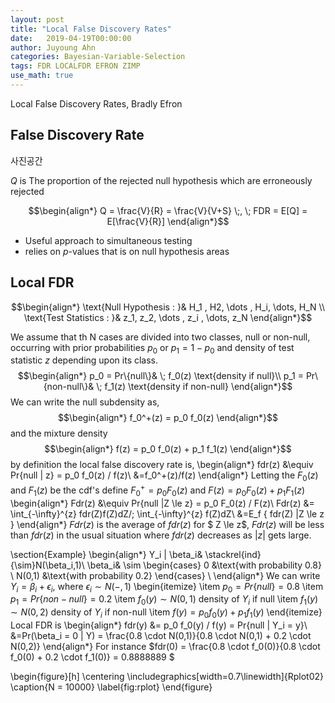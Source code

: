 ```yaml
---
layout: post
title: "Local False Discovery Rates"
date:   2019-04-19T00:00:00
author: Juyoung Ahn
categories: Bayesian-Variable-Selection
tags: FDR LOCALFDR EFRON ZIMP
use_math: true
---
```


Local False Discovery Rates, Bradly Efron



## False Discovery Rate
사진공간

$Q$ is The proportion of the rejected null hypothesis which are erroneously rejected

$$\begin{align*}
Q = \frac{V}{R} = \frac{V}{V+S} \;, \; FDR = E[Q] = E[\frac{V}{R}]
\end{align*}$$
* Useful approach to simultaneous testing
* relies on $p$-values that is on null hypothesis areas

## Local FDR
$$\begin{align*}
\text{Null Hypothesis : }& H_1 , H2, \dots , H_i, \dots, H_N \\
\text{Test Statistics : }& z_1, z_2, \dots , z_i , \dots, z_N
\end{align*}$$

We assume that th N cases are divided into two classes, null or non-null, occurring with prior probabilities $p_0$ or $p_1 = 1- p_0$ and density of test statistic $z$ depending upon its class.
$$\begin{align*}
p_0 = Pr\{null\}& \; f_0(z) \text{density if null}\\
p_1 = Pr\{non-null\}& \; f_1(z) \text{density if non-null}
\end{align*}$$
We can write the null subdensity as,
$$\begin{align*}
f_0^+(z) = p_0 f_0(z)
\end{align*}$$
and the mixture density
$$\begin{align*}
f(z) = p_0 f_0(z) + p_1 f_1(z)
\end{align*}$$
by definition the local false discovery rate is,
\begin{align*}
fdr(z) &\equiv Pr\{null | z\} = p_0 f_0(z) / f(z)\\
&=f_0^+(z)/f(z)
\end{align*}
Letting the $F_0(z)$ and $F_1(z)$ be the cdf's define $F_0^+ = p_0 F_0(z)$ and $F(z) = p_0 F_0(z) + p_1 F_1(z)$
\begin{align*}
Fdr(z) &\equiv Pr\{null |Z \le z\} = p_0 F_0(z) / F(z)\\
Fdr(z) &= \int_{-\infty}^{z} fdr(Z)f(Z)dZ/\; \int_{-\infty}^{z} f(Z)dZ\\
&=E_f \{ fdr(Z)  |Z \le z \}
\end{align*}
$Fdr(z)$ is the average of $fdr(z)$ for $ Z \le z$, $Fdr(z)$ will be less than $fdr(z)$ in the usual situation where $fdr(z)$ decreases as $|z|$ gets large.

\section{Example}
\begin{align*}
Y_i | \beta_i&  \stackrel{ind}{\sim}N(\beta_i,1)\\
\beta_i& \sim \begin{cases} 0 &\text{with probability 0.8} \\
N(0,1) &\text{with probability 0.2} \end{cases} \\
\end{align*}
We can write $Y_i = \beta_i + \epsilon_i$, where $\epsilon_i \sim N(-,1)$
\begin{itemize}
	\item $p_0 = Pr\{null\} = 0.8$
	\item $p_1 = Pr\{non-null\} = 0.2$
	\item $f_0(y) \sim N(0,1)$ density of $Y_i$ if null
	\item $f_1(y) \sim N(0,2)$ density of $Y_i$ if non-null
	\item $f(y) = p_0 f_0(y) + p_1 f_1(y)$
\end{itemize}
Local FDR is
\begin{align*}
fdr(y) &= p_0 f_0(y) / f(y) = Pr\{null | Y_i = y\}\\
&=Pr(\beta_i = 0 | Y) = \frac{0.8 \cdot N(0,1)}{0.8 \cdot N(0,1) + 0.2 \cdot N(0,2)}
\end{align*}
For instance $fdr(0) = \frac{0.8 \cdot f_0(0)}{0.8 \cdot f_0(0) + 0.2 \cdot f_1(0)} = 0.8888889 $

\begin{figure}[h]
	\centering
	\includegraphics[width=0.7\linewidth]{Rplot02}
	\caption{N = 10000}
	\label{fig:rplot}
\end{figure}
